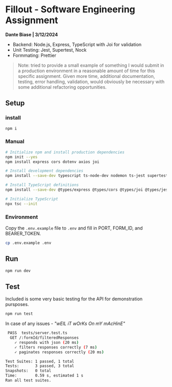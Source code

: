 # Fillout - Software Engineering Assignment
**Dante Biase | 3/12/2024**

- Backend: Node.js, Express, TypeScript with Joi for validation
- Unit Testing: Jest, Supertest, Nock
- Formmating: Prettier


>Note: tried to provide a small example of something I would submit in a production environment in a reasonable amount of time for this specific assignment. Given more time, additional documentation, testing, error handling, validation, would obviously be necessary with some additional refactoring opportunities.


## Setup

### install
```bash
npm i
```

### Manual
```bash
# Initialize npm and install production dependencies
npm init --yes
npm install express cors dotenv axios joi

# Install development dependencies
npm install --save-dev typescript ts-node-dev nodemon ts-jest supertest nock

# Install TypeScript definitions
npm install --save-dev @types/express @types/cors @types/joi @types/jest @types/supertest @jest/types

# Initialize TypeScript
npx tsc --init
```

### Environment
Copy the `.env.example` file to `.env` and fill in PORT, FORM_ID, and BEARER_TOKEN.

```bash
cp .env.example .env
```


## Run
```bash
npm run dev 
```


## Test

Included is some very basic testing for the API for demonstration pursposes.
```bash
npm run test
```

In case of any issues - *"wElL iT wOrKs On mY mAcHinE"*

```bash
 PASS  tests/server.test.ts
  GET /:formId/filteredResponses
    ✓ responds with json (20 ms)
    ✓ filters responses correctly (7 ms)
    ✓ paginates responses correctly (20 ms)

Test Suites: 1 passed, 1 total
Tests:       3 passed, 3 total
Snapshots:   0 total
Time:        0.59 s, estimated 1 s
Ran all test suites.
```